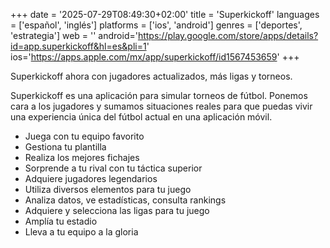 +++
date = '2025-07-29T08:49:30+02:00'
title = 'Superkickoff'
languages = ['español', 'inglés']
platforms = ['ios', 'android']
genres = ['deportes', 'estrategia']
web = ''
android='https://play.google.com/store/apps/details?id=app.superkickoff&hl=es&pli=1'
ios='https://apps.apple.com/mx/app/superkickoff/id1567453659'
+++

Superkickoff ahora con jugadores actualizados, más ligas y torneos.

Superkickoff es una aplicación para simular torneos de fútbol. Ponemos cara a los jugadores y sumamos situaciones reales para que puedas vivir una experiencia única del fútbol actual en una aplicación móvil.

* Juega con tu equipo favorito
* Gestiona tu plantilla
* Realiza los mejores fichajes
* Sorprende a tu rival con tu táctica superior
* Adquiere jugadores legendarios
* Utiliza diversos elementos para tu juego
* Analiza datos, ve estadísticas, consulta rankings
* Adquiere y selecciona las ligas para tu juego
* Amplía tu estadio
* Lleva a tu equipo a la gloria
